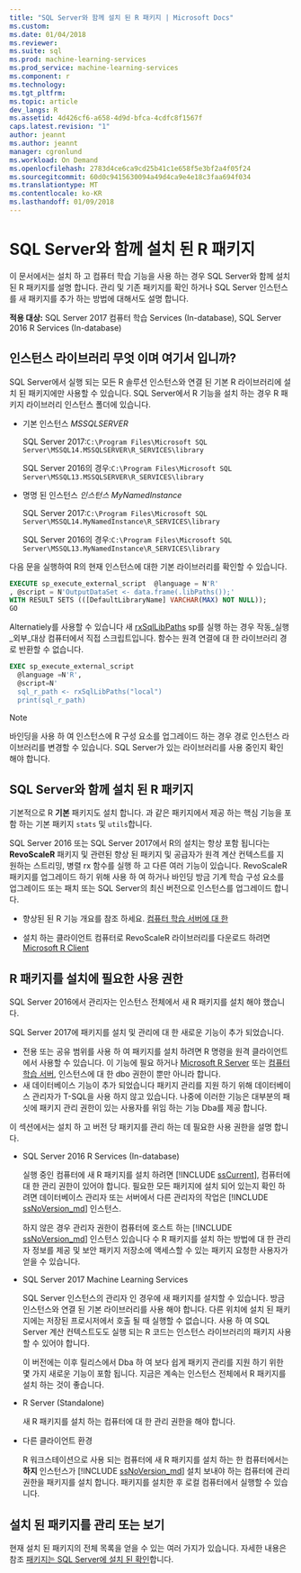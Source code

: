 ```yaml
---
title: "SQL Server와 함께 설치 된 R 패키지 | Microsoft Docs"
ms.custom: 
ms.date: 01/04/2018
ms.reviewer: 
ms.suite: sql
ms.prod: machine-learning-services
ms.prod_service: machine-learning-services
ms.component: r
ms.technology: 
ms.tgt_pltfrm: 
ms.topic: article
dev_langs: R
ms.assetid: 4d426cf6-a658-4d9d-bfca-4cdfc8f1567f
caps.latest.revision: "1"
author: jeannt
ms.author: jeannt
manager: cgronlund
ms.workload: On Demand
ms.openlocfilehash: 2783d4ce6ca9cd25b41c1e658f5e3bf2a4f05f24
ms.sourcegitcommit: 60d0c9415630094a49d4ca9e4e18c3faa694f034
ms.translationtype: MT
ms.contentlocale: ko-KR
ms.lasthandoff: 01/09/2018
---
```

# <a name="r-packages-installed-with-sql-server"></a>SQL Server와 함께 설치 된 R 패키지

이 문서에서는 설치 하 고 컴퓨터 학습 기능을 사용 하는 경우 SQL Server와 함께 설치 된 R 패키지를 설명 합니다. 관리 및 기존 패키지를 확인 하거나 SQL Server 인스턴스를 새 패키지를 추가 하는 방법에 대해서도 설명 합니다.

**적용 대상:** SQL Server 2017 컴퓨터 학습 Services (In-database), SQL Server 2016 R Services (In-database)

## <a name="what-is-the-instance-library-and-where-is-it"></a>인스턴스 라이브러리 무엇 이며 여기서 입니까?

SQL Server에서 실행 되는 모든 R 솔루션 인스턴스와 연결 된 기본 R 라이브러리에 설치 된 패키지에만 사용할 수 있습니다. SQL Server에서 R 기능을 설치 하는 경우 R 패키지 라이브러리 인스턴스 폴더에 있습니다.

+ 기본 인스턴스 *MSSQLSERVER* 

    SQL Server 2017:`C:\Program Files\Microsoft SQL Server\MSSQL14.MSSQLSERVER\R_SERVICES\library` 
    
    SQL Server 2016의 경우:`C:\Program Files\Microsoft SQL Server\MSSQL13.MSSQLSERVER\R_SERVICES\library`

+ 명명 된 인스턴스 *인스턴스 MyNamedInstance* 

    SQL Server 2017:`C:\Program Files\Microsoft SQL Server\MSSQL14.MyNamedInstance\R_SERVICES\library` 
    
    SQL Server 2016의 경우:`C:\Program Files\Microsoft SQL Server\MSSQL13.MyNamedInstance\R_SERVICES\library`

다음 문을 실행하여 R의 현재 인스턴스에 대한 기본 라이브러리를 확인할 수 있습니다.

```sql
EXECUTE sp_execute_external_script  @language = N'R'
, @script = N'OutputDataSet <- data.frame(.libPaths());'
WITH RESULT SETS (([DefaultLibraryName] VARCHAR(MAX) NOT NULL));
GO
```

Alternatiely를 사용할 수 있습니다 새 [rxSqlLibPaths](https://docs.microsoft.com/machine-learning-server/r-reference/revoscaler/rxsqllibpaths) sp를 실행 하는 경우 작동\_실행\_외부\_대상 컴퓨터에서 직접 스크립트입니다. 함수는 원격 연결에 대 한 라이브러리 경로 반환할 수 없습니다.

```sql
EXEC sp_execute_external_script
  @language =N'R',
  @script=N'
  sql_r_path <- rxSqlLibPaths("local")
  print(sql_r_path)
```

> [!NOTE]
> 바인딩을 사용 하 여 인스턴스에 R 구성 요소를 업그레이드 하는 경우 경로 인스턴스 라이브러리를 변경할 수 있습니다. SQL Server가 있는 라이브러리를 사용 중인지 확인 해야 합니다.

## <a name="r-packages-installed-with-sql-server"></a>SQL Server와 함께 설치 된 R 패키지

기본적으로 R **기본** 패키지도 설치 합니다. 과 같은 패키지에서 제공 하는 핵심 기능을 포함 하는 기본 패키지 `stats` 및 `utils`합니다.

SQL Server 2016 또는 SQL Server 2017에서 R의 설치는 항상 포함 됩니다는 **RevoScaleR** 패키지 및 관련된 향상 된 패키지 및 공급자가 원격 계산 컨텍스트를 지 원하는 스트리밍, 병렬 rx 함수를 실행 하 고 다른 여러 기능이 있습니다. RevoScaleR 패키지를 업그레이드 하기 위해 사용 하 여 하거나 바인딩 방금 기계 학습 구성 요소를 업그레이드 또는 패치 또는 SQL Server의 최신 버전으로 인스턴스를 업그레이드 합니다.

+ 향상된 된 R 기능 개요를 참조 하세요. [컴퓨터 학습 서버에 대 한](https://docs.microsoft.com/machine-learning-server/what-is-microsoft-r-server)

+ 설치 하는 클라이언트 컴퓨터로 RevoScaleR 라이브러리를 다운로드 하려면 [Microsoft R Client](https://docs.microsoft.com/machine-learning-server/r-client/what-is-microsoft-r-client)

## <a name="permissions-required-for-installing-r-packages"></a>R 패키지를 설치에 필요한 사용 권한

SQL Server 2016에서 관리자는 인스턴스 전체에서 새 R 패키지를 설치 해야 했습니다. 

SQL Server 2017에 패키지를 설치 및 관리에 대 한 새로운 기능이 추가 되었습니다.

+ 전용 또는 공유 범위를 사용 하 여 패키지를 설치 하려면 R 명령을 원격 클라이언트에서 사용할 수 있습니다. 이 기능에 필요 하거나 [Microsoft R Server](https://docs.microsoft.com/machine-learning-server/install/r-server-install) 또는 [컴퓨터 학습 서버](https://docs.microsoft.com/machine-learning-server/what-is-machine-learning-server), 인스턴스에 대 한 dbo 권한이 뿐만 아니라 합니다.
+ 새 데이터베이스 기능이 추가 되었습니다 패키지 관리를 지원 하기 위해 데이터베이스 관리자가 T-SQL을 사용 하지 않고 있습니다. 나중에 이러한 기능은 대부분의 패싯에 패키지 관리 권한이 있는 사용자를 위임 하는 기능 Dba를 제공 합니다.

이 섹션에서는 설치 하 고 버전 당 패키지를 관리 하는 데 필요한 사용 권한을 설명 합니다.

+ SQL Server 2016 R Services (In-database)

    실행 중인 컴퓨터에 새 R 패키지를 설치 하려면 [!INCLUDE [ssCurrent](..\..\includes\sscurrent-md.md)], 컴퓨터에 대 한 관리 권한이 있어야 합니다. 필요한 모든 패키지에 설치 되어 있는지 확인 하려면 데이터베이스 관리자 또는 서버에서 다른 관리자의 작업은 [!INCLUDE [ssNoVersion_md](..\..\includes\ssnoversion-md.md)] 인스턴스.

    하지 않은 경우 관리자 권한이 컴퓨터에 호스트 하는 [!INCLUDE [ssNoVersion_md](..\..\includes\ssnoversion-md.md)] 인스턴스 있습니다 수 R 패키지를 설치 하는 방법에 대 한 관리자 정보를 제공 및 보안 패키지 저장소에 액세스할 수 있는 패키지 요청한 사용자가 얻을 수 있습니다.

+ SQL Server 2017 Machine Learning Services

    SQL Server 인스턴스의 관리자 인 경우에 새 패키지를 설치할 수 있습니다. 방금 인스턴스와 연결 된 기본 라이브러리를 사용 해야 합니다. 다른 위치에 설치 된 패키지에는 저장된 프로시저에서 호출 될 때 실행할 수 없습니다. 사용 하 여 SQL Server 계산 컨텍스트도도 실행 되는 R 코드는 인스턴스 라이브러리의 패키지 사용할 수 있어야 합니다.

    이 버전에는 이후 릴리스에서 Dba 하 여 보다 쉽게 패키지 관리를 지원 하기 위한 몇 가지 새로운 기능이 포함 됩니다. 지금은 계속는 인스턴스 전체에서 R 패키지를 설치 하는 것이 좋습니다.

+ R Server (Standalone)

    새 R 패키지를 설치 하는 컴퓨터에 대 한 관리 권한을 해야 합니다.

+ 다른 클라이언트 환경

    R 워크스테이션으로 사용 되는 컴퓨터에 새 R 패키지를 설치 하는 한 컴퓨터에서는 **하지** 인스턴스가 [!INCLUDE [ssNoVersion_md](..\..\includes\ssnoversion-md.md)] 설치 보내야 하는 컴퓨터에 관리 권한을 패키지를 설치 합니다. 패키지를 설치한 후 로컬 컴퓨터에서 실행할 수 있습니다.

## <a name="managing-or-viewing-installed-packages"></a>설치 된 패키지를 관리 또는 보기

현재 설치 된 패키지의 전체 목록을 얻을 수 있는 여러 가지가 있습니다. 자세한 내용은 참조 [패키지는 SQL Server에 설치 된 확인](determine-which-packages-are-installed-on-sql-server.md)합니다.
